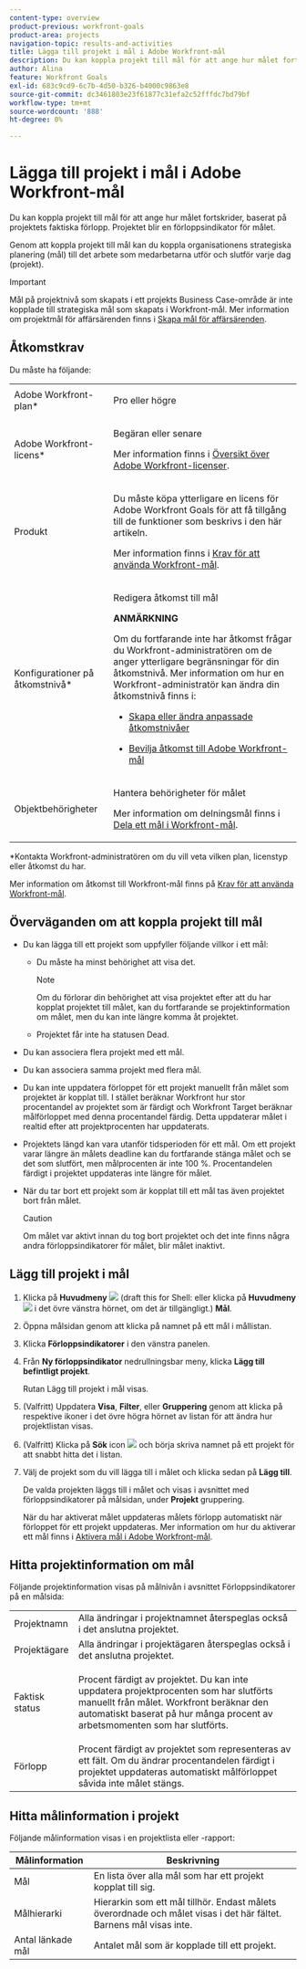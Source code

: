 ```yaml
---
content-type: overview
product-previous: workfront-goals
product-area: projects
navigation-topic: results-and-activities
title: Lägga till projekt i mål i Adobe Workfront-mål
description: Du kan koppla projekt till mål för att ange hur målet fortskrider, baserat på projektets faktiska förlopp. Projektet blir en förloppsindikator för målet.
author: Alina
feature: Workfront Goals
exl-id: 683c9cd9-6c7b-4d50-b326-b4000c9863e8
source-git-commit: dc3461803e23f61877c31efa2c52fffdc7bd79bf
workflow-type: tm+mt
source-wordcount: '888'
ht-degree: 0%

---
```


# Lägga till projekt i mål i Adobe Workfront-mål

<!--
THIS MIGHT NEED TO BE RENAMED BECAUSE THERE WILL BE OTHER OBJECTS CONNECTED TO GOALS IN THE FUTURE
-->

Du kan koppla projekt till mål för att ange hur målet fortskrider, baserat på projektets faktiska förlopp. Projektet blir en förloppsindikator för målet.

Genom att koppla projekt till mål kan du koppla organisationens strategiska planering (mål) till det arbete som medarbetarna utför och slutför varje dag (projekt).

>[!IMPORTANT]
>
>Mål på projektnivå som skapats i ett projekts Business Case-område är inte kopplade till strategiska mål som skapats i Workfront-mål. Mer information om projektmål för affärsärenden finns i [Skapa mål för affärsärenden](../../manage-work/projects/define-a-business-case/create-business-case-goals.md).


## Åtkomstkrav

<!--drafted for P&P release: replace the table below with this: 

<table style="table-layout:auto">
 <col>
 </col>
 <col>
 </col>
 <tbody>
  <tr>
   <td role="rowheader">Adobe Workfront plan*</td>
   <td>
   <p>Current plan: Select or higher</p>
   Or
   <p>Legacy plan: Pro or higher</p>
   
   </td>
  </tr>
  <tr>
   <td role="rowheader">Adobe Workfront license*</td>
   <td>
   <p>Current license: Contributor or higher</p>
   Or
   <p>Legacy license: Request or higher</p> <p>For more information, see <a href="../../administration-and-setup/add-users/access-levels-and-object-permissions/wf-licenses.md" class="MCXref xref">Adobe Workfront licenses overview</a>.</p> </td>
  </tr>
  <tr>
   <td role="rowheader">Product</td>
   <td>
   <p> Current product requirement: If you have the Select or Prime Adobe Workfront plan, you must also buy an additional Adobe Workfront Goals license.  Workfront Goals are included in the Ultimate Workfront Plan.</p>
   Or
   <p>Legacy product requirement: You must purchase an additional license for the Adobe Workfront Goals to access functionality described in this article. </p> <p>For information, see <a href="../../workfront-goals/goal-management/access-needed-for-wf-goals.md" class="MCXref xref">Requirements to use Workfront Goals</a>. </p> </td>
  </tr>
  <tr>
   <td role="rowheader">Access level*</td>
   <td> <p>Edit access to Goals</p> <p><b>NOTE</b><p>If you still don't have access, ask your Workfront administrator if they set additional restrictions in your access level. For information on how a Workfront administrator can change your access level, see:</p>
     <ul>
      <li> <p><a href="../../administration-and-setup/add-users/configure-and-grant-access/create-modify-access-levels.md" class="MCXref xref">Create or modify custom access levels</a> </p> </li>
      <li> <p><span href="../../administration-and-setup/add-users/configure-and-grant-access/grant-access-goals.md"><a href="../../administration-and-setup/add-users/configure-and-grant-access/grant-access-goals.md" class="MCXref xref">Grant access to Adobe Workfront Goals</a></span> </p> </li>
     </ul> </p> </td>
  </tr>
  <tr data-mc-conditions="">
   <td role="rowheader">Object permissions</td>
   <td>
    <div>
     <p>View or higher permissions to the goal to view it</p>
     <p>Manage permissions to the goal to edit it</p>
     <p>For information about sharing goals, see <a href="../../workfront-goals/workfront-goals-settings/share-a-goal.md" class="MCXref xref">Share a goal in Workfront Goals</a>. </p>
    </div> </td>
  </tr>
 </tbody>
</table>

-->
Du måste ha följande:

<table style="table-layout:auto"> 
 <col> 
 <col> 
 <tbody> 
  <tr> 
   <td role="rowheader">Adobe Workfront-plan*</td> 
   <td> <p>Pro eller högre</p> </td> 
  </tr> 
  <tr> 
   <td role="rowheader">Adobe Workfront-licens*</td> 
   <td> <p>Begäran eller senare</p> <p>Mer information finns i <a href="../../administration-and-setup/add-users/access-levels-and-object-permissions/wf-licenses.md" class="MCXref xref">Översikt över Adobe Workfront-licenser</a>.</p> </td> 
  </tr> 
  <tr> 
   <td role="rowheader">Produkt</td> 
   <td> <p>Du måste köpa ytterligare en licens för Adobe Workfront Goals för att få tillgång till de funktioner som beskrivs i den här artikeln. </p> <p>Mer information finns i <a href="../../workfront-goals/goal-management/access-needed-for-wf-goals.md" class="MCXref xref">Krav för att använda Workfront-mål</a>. </p> </td> 
  </tr> 
  <tr> 
   <td role="rowheader">Konfigurationer på åtkomstnivå*</td> 
   <td> <p>Redigera åtkomst till mål</p> <p><b>ANMÄRKNING</b>

<p>Om du fortfarande inte har åtkomst frågar du Workfront-administratören om de anger ytterligare begränsningar för din åtkomstnivå. Mer information om hur en Workfront-administratör kan ändra din åtkomstnivå finns i:</p> 
     <ul> 
      <li> <p><a href="../../administration-and-setup/add-users/configure-and-grant-access/create-modify-access-levels.md" class="MCXref xref">Skapa eller ändra anpassade åtkomstnivåer</a> </p> </li> 
      <li> <p><span href="../../administration-and-setup/add-users/configure-and-grant-access/grant-access-goals.md"><a href="../../administration-and-setup/add-users/configure-and-grant-access/grant-access-goals.md" class="MCXref xref">Bevilja åtkomst till Adobe Workfront-mål</a></span> </p> </li> 
     </ul> </p> </td> 
  </tr> 
  <tr data-mc-conditions=""> 
   <td role="rowheader">Objektbehörigheter</td> 
   <td> 
    <div> 
     <p>Hantera behörigheter för målet</p> 
     <p>Mer information om delningsmål finns i <a href="../../workfront-goals/workfront-goals-settings/share-a-goal.md" class="MCXref xref">Dela ett mål i Workfront-mål</a>. </p> 
    </div> </td> 
  </tr> 
 </tbody> 
</table>

*Kontakta Workfront-administratören om du vill veta vilken plan, licenstyp eller åtkomst du har.

Mer information om åtkomst till Workfront-mål finns på [Krav för att använda Workfront-mål](../goal-management/access-needed-for-wf-goals.md).

## Överväganden om att koppla projekt till mål

* Du kan lägga till ett projekt som uppfyller följande villkor i ett mål:

   * Du måste ha minst behörighet att visa det.

      >[!NOTE]
      >
      >Om du förlorar din behörighet att visa projektet efter att du har kopplat projektet till målet, kan du fortfarande se projektinformation om målet, men du kan inte längre komma åt projektet.

   * Projektet får inte ha statusen Dead.

* Du kan associera flera projekt med ett mål.
* Du kan associera samma projekt med flera mål.
* Du kan inte uppdatera förloppet för ett projekt manuellt från målet som projektet är kopplat till. I stället beräknar Workfront hur stor procentandel av projektet som är färdigt och Workfront Target beräknar målförloppet med denna procentandel färdig. Detta uppdaterar målet i realtid efter att projektprocenten har uppdaterats.
* Projektets längd kan vara utanför tidsperioden för ett mål. Om ett projekt varar längre än målets deadline kan du fortfarande stänga målet och se det som slutfört, men målprocenten är inte 100 %. Procentandelen färdigt i projektet uppdateras inte längre för målet.

<!--this is no longer visible in the new redesigned interface for goals: logged a bug for this: https://experience.adobe.com/#/@adobeinternalworkfront/so:hub-Hub/workfront/issue/63ceb049000080d30022aab9a359f6f1/updates - but confirmed that this will not be brought back at least for now - Jan 2023. 

There is an indication on the goal list that the project no longer updates progress for the goal.

  ![](assets/goal-closed-project-active-warning-goal-list-350x94.png)
-->

* När du tar bort ett projekt som är kopplat till ett mål tas även projektet bort från målet.

   >[!CAUTION]
   >
   >Om målet var aktivt innan du tog bort projektet och det inte finns några andra förloppsindikatorer för målet, blir målet inaktivt.


## Lägg till projekt i mål

1. Klicka på **Huvudmeny** ![](assets/main-menu-icon.png) (draft this for Shell: eller klicka på **Huvudmeny** ![](assets/three-line-main-menu-icon.png) i det övre vänstra hörnet, om det är tillgängligt.) **Mål**.
1. Öppna målsidan genom att klicka på namnet på ett mål i mållistan.
1. Klicka **Förloppsindikatorer** i den vänstra panelen.
1. Från **Ny förloppsindikator** nedrullningsbar meny, klicka **Lägg till befintligt projekt**.

   Rutan Lägg till projekt i mål visas.
1. (Valfritt) Uppdatera **Visa**, **Filter**, eller **Gruppering** genom att klicka på respektive ikoner i det övre högra hörnet av listan för att ändra hur projektlistan visas.
1. (Valfritt) Klicka på **Sök** icon ![](assets/search-icon.png) och börja skriva namnet på ett projekt för att snabbt hitta det i listan.
1. Välj de projekt som du vill lägga till i målet och klicka sedan på **Lägg till**.

   De valda projekten läggs till i målet och visas i avsnittet med förloppsindikatorer på målsidan, under **Projekt** gruppering.

   När du har aktiverat målet uppdateras målets förlopp automatiskt när förloppet för ett projekt uppdateras. Mer information om hur du aktiverar ett mål finns i [Aktivera mål i Adobe Workfront-mål](../goal-management/activate-goals.md).

## Hitta projektinformation om mål

<p>
Följande projektinformation visas på målnivån i avsnittet Förloppsindikatorer på en målsida:

</p>

<table>
  <tr>
   <td>Projektnamn
   </td>
   <td>Alla ändringar i projektnamnet återspeglas också i det anslutna projektet.
   </td>
  </tr>
  <tr>
   <td>Projektägare
   </td>
   <td>Alla ändringar i projektägaren återspeglas också i det anslutna projektet.
   </td>
  </tr>
    <tr>
   <td>Faktisk status
   </td>
   <td> <p>Procent färdigt av projektet. Du kan inte uppdatera projektprocenten som har slutförts manuellt från målet. Workfront beräknar den automatiskt baserat på hur många procent av arbetsmomenten som har slutförts. </p>
   </td>
  </tr>
  <tr>
   <td>Förlopp
   </td>
   <td>Procent färdigt av projektet som representeras av ett fält. Om du ändrar procentandelen färdigt i projektet uppdateras automatiskt målförloppet såvida inte målet stängs.
   </td>
  </tr>

</table>

## Hitta målinformation i projekt

Följande målinformation visas i en projektlista eller -rapport:

| Målinformation | Beskrivning |
|---|---|
| Mål | En lista över alla mål som har ett projekt kopplat till sig. |
| Målhierarki | Hierarkin som ett mål tillhör. Endast målets överordnade och målet visas i det här fältet. Barnens mål visas inte. |
| Antal länkade mål | Antalet mål som är kopplade till ett projekt. |
